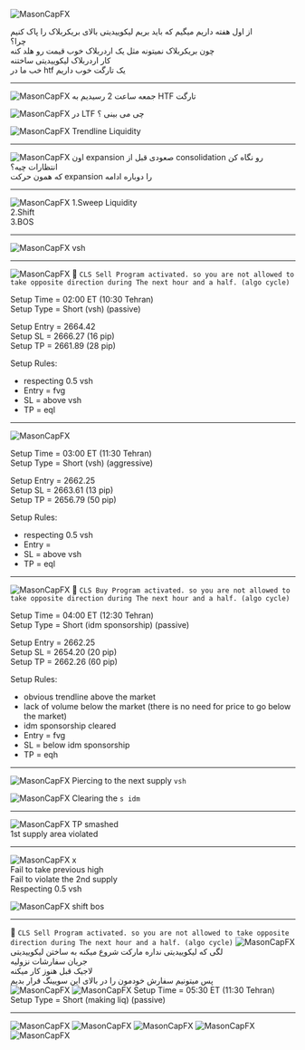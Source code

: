 ![MasonCapFX](https://www.tradingview.com/x/gq0XVwZw/ "MasonCapFX")

از اول هفته داریم میگیم که باید بریم لیکوییدیتی بالای بریکربلاک را پاک کنیم \
چرا؟ \
چون بریکربلاک نمیتونه مثل یک اردربلاک خوب قیمت رو هلد کنه  \
کار اردربلاک لیکوییدیتی ساختنه  \
خب ما در htf یک تارگت خوب داریم  

___
![MasonCapFX](https://www.tradingview.com/x/VeSYHPQL/ "MasonCapFX")
جمعه ساعت 2 رسیدیم به HTF تارگت  

![MasonCapFX](https://www.tradingview.com/x/P03OSNvG/ "MasonCapFX")
در LTF چی می بینی ؟  

![MasonCapFX](https://www.tradingview.com/x/SZrNKtcz/ "MasonCapFX")
Trendline Liquidity  
___
![MasonCapFX](https://www.tradingview.com/x/SZrNKtcz/ "MasonCapFX")
اون expansion صعودی قبل از consolidation رو نگاه کن  
انتظارات چیه؟  
که همون حرکت expansion را دوباره ادامه  
___
![MasonCapFX](https://www.tradingview.com/x/uBDGJfeM/ "MasonCapFX")
1.Sweep Liquidity  
2.Shift  
3.BOS  
___
![MasonCapFX](https://www.tradingview.com/x/5CVLHKy4/ "MasonCapFX")
vsh  
___
![MasonCapFX](https://www.tradingview.com/x/KssFylpu/ "MasonCapFX")
🔴 `CLS Sell Program activated. so you are not allowed to take opposite direction during The next hour and a half. (algo cycle)`

Setup Time = 02:00 ET (10:30 Tehran)  
Setup Type = Short (vsh) (passive)   
  
Setup Entry = 2664.42  
Setup SL  = 2666.27 (16 pip)  
Setup TP = 2661.89 (28 pip)  
  
Setup Rules:  
- respecting 0.5 vsh  
- Entry = fvg  
- SL = above vsh  
- TP = eql 
___
![MasonCapFX](https://www.tradingview.com/x/uIOo2hNj/ "MasonCapFX")

Setup Time = 03:00 ET (11:30 Tehran)  
Setup Type = Short (vsh) (aggressive)  
  
Setup Entry = 2662.25  
Setup SL  = 2663.61 (13 pip)  
Setup TP = 2656.79 (50 pip)  
  
Setup Rules:  
- respecting 0.5 vsh  
- Entry = 
- SL = above vsh  
- TP = eql 
___
![MasonCapFX](https://www.tradingview.com/x/YMm0pYK5/ "MasonCapFX")
🔵 `CLS Buy Program activated. so you are not allowed to take opposite direction during The next hour and a half. (algo cycle)`

Setup Time = 04:00 ET (12:30 Tehran)  
Setup Type = Short (idm sponsorship) (passive)  
  
Setup Entry = 2662.25  
Setup SL  = 2654.20 (20 pip)  
Setup TP = 2662.26 (60 pip)  
  
Setup Rules:  
- obvious trendline above the market
- lack of volume below the market (there is no need for price to go below the market)
- idm sponsorship cleared
- Entry = fvg
- SL = below idm sponsorship
- TP = eqh
___
![MasonCapFX](https://www.tradingview.com/x/zUAVgbc0/ "MasonCapFX")
Piercing to the next supply `vsh`

![MasonCapFX](https://www.tradingview.com/x/gibi9FO0/ "MasonCapFX")
Clearing the `s idm`
___
![MasonCapFX](https://www.tradingview.com/x/fyySLul7/ "MasonCapFX")
TP smashed  
1st supply area violated
___
![MasonCapFX](https://www.tradingview.com/x/2oOmXjiW/ "MasonCapFX")
x  
Fail to take previous high  
Fail to violate the 2nd supply   
Respecting 0.5 vsh  

![MasonCapFX](https://www.tradingview.com/x/wyodhqCJ/ "MasonCapFX")
shift
bos
___
🔴 `CLS Sell Program activated. so you are not allowed to take opposite direction during The next hour and a half. (algo cycle)`
![MasonCapFX](https://www.tradingview.com/x/4EjPLT0g/ "MasonCapFX")
لگی که لیکوییدیتی نداره مارکت شروع میکنه به ساختن لیکوییدیتی  
جریان سفارشات نزولیه  
لاجیک قبل هنوز کار میکنه   
پس میتونیم سفارش خودمون را در بالای این سویینگ قرار بدیم  
![MasonCapFX](https://www.tradingview.com/x/sN7L5jkO/ "MasonCapFX")
![MasonCapFX](https://www.tradingview.com/x/pylCkVpf/ "MasonCapFX")
Setup Time = 05:30 ET (11:30 Tehran)  
Setup Type = Short (making liq) (passive)  
___

![MasonCapFX](https://www.tradingview.com/x/V19iebYI/ "MasonCapFX")
![MasonCapFX](https://www.tradingview.com/x/Vb7nni7L/ "MasonCapFX")
![MasonCapFX](https://www.tradingview.com/x/PG9t3uel/ "MasonCapFX")
![MasonCapFX](https://www.tradingview.com/x/ZrAWSu13/ "MasonCapFX")
![MasonCapFX](https://www.tradingview.com/x/bFb1rSwB/ "MasonCapFX")
